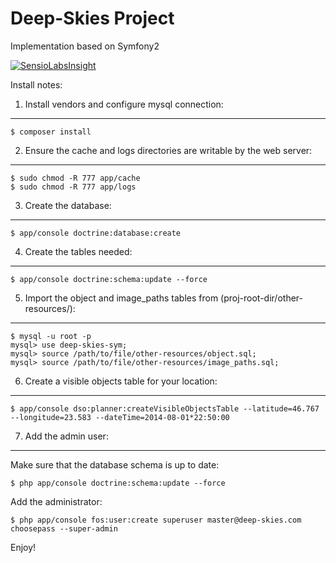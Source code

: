 Deep-Skies Project
========================

Implementation based on Symfony2

[![SensioLabsInsight](https://insight.sensiolabs.com/projects/e8d23d1d-a68e-4b12-aa25-717b4ab713cb/small.png)](https://insight.sensiolabs.com/projects/e8d23d1d-a68e-4b12-aa25-717b4ab713cb)

Install notes:

1) Install vendors and configure mysql connection:
------------------------

    $ composer install

2) Ensure the cache and logs directories are writable by the web server:
------------------------

    $ sudo chmod -R 777 app/cache
    $ sudo chmod -R 777 app/logs

3) Create the database:
------------------------

    $ app/console doctrine:database:create

4) Create the tables needed:
------------------------

    $ app/console doctrine:schema:update --force

5) Import the object and image_paths tables from (proj-root-dir/other-resources/):
------------------------

    $ mysql -u root -p
    mysql> use deep-skies-sym;
    mysql> source /path/to/file/other-resources/object.sql;
    mysql> source /path/to/file/other-resources/image_paths.sql;

6) Create a visible objects table for your location:
------------------------
    $ app/console dso:planner:createVisibleObjectsTable --latitude=46.767 --longitude=23.583 --dateTime=2014-08-01*22:50:00

7) Add the admin user:
------------------------

Make sure that the database schema is up to date:

    $ php app/console doctrine:schema:update --force

Add the administrator:

    $ php app/console fos:user:create superuser master@deep-skies.com choosepass --super-admin

Enjoy!
